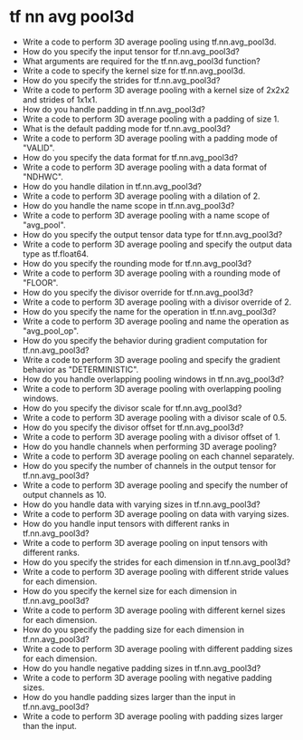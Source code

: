 # tf nn avg pool3d

- Write a code to perform 3D average pooling using tf.nn.avg_pool3d.
- How do you specify the input tensor for tf.nn.avg_pool3d?
- What arguments are required for the tf.nn.avg_pool3d function?
- Write a code to specify the kernel size for tf.nn.avg_pool3d.
- How do you specify the strides for tf.nn.avg_pool3d?
- Write a code to perform 3D average pooling with a kernel size of 2x2x2 and strides of 1x1x1.
- How do you handle padding in tf.nn.avg_pool3d?
- Write a code to perform 3D average pooling with a padding of size 1.
- What is the default padding mode for tf.nn.avg_pool3d?
- Write a code to perform 3D average pooling with a padding mode of "VALID".
- How do you specify the data format for tf.nn.avg_pool3d?
- Write a code to perform 3D average pooling with a data format of "NDHWC".
- How do you handle dilation in tf.nn.avg_pool3d?
- Write a code to perform 3D average pooling with a dilation of 2.
- How do you handle the name scope in tf.nn.avg_pool3d?
- Write a code to perform 3D average pooling with a name scope of "avg_pool".
- How do you specify the output tensor data type for tf.nn.avg_pool3d?
- Write a code to perform 3D average pooling and specify the output data type as tf.float64.
- How do you specify the rounding mode for tf.nn.avg_pool3d?
- Write a code to perform 3D average pooling with a rounding mode of "FLOOR".
- How do you specify the divisor override for tf.nn.avg_pool3d?
- Write a code to perform 3D average pooling with a divisor override of 2.
- How do you specify the name for the operation in tf.nn.avg_pool3d?
- Write a code to perform 3D average pooling and name the operation as "avg_pool_op".
- How do you specify the behavior during gradient computation for tf.nn.avg_pool3d?
- Write a code to perform 3D average pooling and specify the gradient behavior as "DETERMINISTIC".
- How do you handle overlapping pooling windows in tf.nn.avg_pool3d?
- Write a code to perform 3D average pooling with overlapping pooling windows.
- How do you specify the divisor scale for tf.nn.avg_pool3d?
- Write a code to perform 3D average pooling with a divisor scale of 0.5.
- How do you specify the divisor offset for tf.nn.avg_pool3d?
- Write a code to perform 3D average pooling with a divisor offset of 1.
- How do you handle channels when performing 3D average pooling?
- Write a code to perform 3D average pooling on each channel separately.
- How do you specify the number of channels in the output tensor for tf.nn.avg_pool3d?
- Write a code to perform 3D average pooling and specify the number of output channels as 10.
- How do you handle data with varying sizes in tf.nn.avg_pool3d?
- Write a code to perform 3D average pooling on data with varying sizes.
- How do you handle input tensors with different ranks in tf.nn.avg_pool3d?
- Write a code to perform 3D average pooling on input tensors with different ranks.
- How do you specify the strides for each dimension in tf.nn.avg_pool3d?
- Write a code to perform 3D average pooling with different stride values for each dimension.
- How do you specify the kernel size for each dimension in tf.nn.avg_pool3d?
- Write a code to perform 3D average pooling with different kernel sizes for each dimension.
- How do you specify the padding size for each dimension in tf.nn.avg_pool3d?
- Write a code to perform 3D average pooling with different padding sizes for each dimension.
- How do you handle negative padding sizes in tf.nn.avg_pool3d?
- Write a code to perform 3D average pooling with negative padding sizes.
- How do you handle padding sizes larger than the input in tf.nn.avg_pool3d?
- Write a code to perform 3D average pooling with padding sizes larger than the input.
